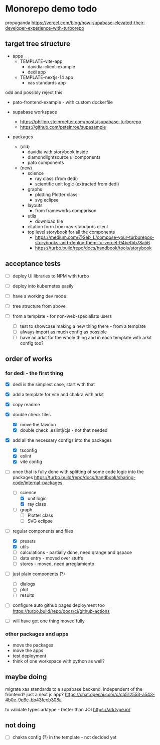 # Monorepo demo todo

propaganda
<https://vercel.com/blog/how-supabase-elevated-their-developer-experience-with-turborepo>

## target tree structure

- apps
  - TEMPLATE-vite-app
    - davidia-client-example
    - dedi app
  - TEMPLATE-nextjs-14 app
    - xas standards app

odd and possibly reject this

- pato-frontend-example - with custom dockerfile

- supabase workspace

  - <https://philipp.steinroetter.com/posts/supabase-turborepo>
  - <https://github.com/psteinroe/supasample>

- packages
  - (old)
    - davidia with storybook inside
    - diamondlightsource ui components
    - pato components
  - (new)
    - science
      - ray class (from dedi)
      - scientific unit logic (extracted from dedi)
    - graphs
      - plotting Plotter class
      - svg eclipse
    - layouts
      - from frameworks comparison
    - utils
      - download file
    - citation form from xas-standards client
    - top level storybook for all the components
      - <https://medium.com/@Seb_L/compose-your-turborepos-storybooks-and-deploy-them-to-vercel-94befbb78a56>
      - <https://turbo.build/repo/docs/handbook/tools/storybook>

## acceptance tests

- [ ] deploy UI libraries to NPM with turbo
- [ ] deploy into kubernetes easily
- [ ] have a working dev mode
- [ ] tree structure from above

- [ ] from a template - for non-web-specialists users
  - [ ] test to showcase making a new thing there - from a template
  - [ ] always import as much config as possible
  - [ ] have an arkit for the whole thing and in each template with arkit config too?

## order of works

### for dedi - the first thing

- [x] dedi is the simplest case, start with that
- [x] add a template for vite and chakra with arkit
- [x] copy readme

- [x] double check files

  - [x] move the favicon
  - [x] double check .eslintj/cjs - not that needed

- [x] add all the necessary configs into the packages

  - [x] tsconfig
  - [x] eslint
  - [x] vite config

- [ ] once that is fully done with splitting of some code logic into the packages https://turbo.build/repo/docs/handbook/sharing-code/internal-packages

  - [ ] science
    - [x] unit logic
    - [x] ray class
  - [ ] graph
    - [ ] Plotter class
    - [ ] SVG eclipse

- [ ] regular components and files
  - [x] presets
  - [x] utils
  - [ ] calculations - partially done, need qrange and qspace
  - [ ] data entry - moved over stuffs
  - [ ] stores - moved, need arreglamiento

- [ ] just plain components (?)
  - [ ] dialogs
  - [ ] plot
  - [ ] results

- [ ] configure auto github pages deployment too https://turbo.build/repo/docs/ci/github-actions

- [ ] will have got one thing moved fully

### other packages and apps

- move the packages
- move the apps
- test deployment
- think of one workspace with python as well?

## maybe doing

migrate xas standards to a supabase backend, independent of the frontend? just a next js app?
<https://chat.openai.com/c/cb512553-a543-4b0e-9e6e-bb43feeb308a>

to validate types arktype - better than JOI
<https://arktype.io/>

## not doing

- [ ] chakra config (?) in the template - not decided yet
